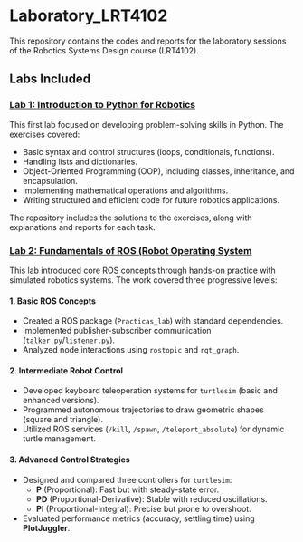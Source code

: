 # Laboratory_LRT4102
This repository contains the codes and reports for the laboratory sessions of the Robotics Systems Design course (LRT4102). 

## Labs Included  

### [Lab 1: Introduction to Python for Robotics](./Lab1/)
This first lab focused on developing problem-solving skills in Python. The exercises covered:  
- Basic syntax and control structures (loops, conditionals, functions).  
- Handling lists and dictionaries.  
- Object-Oriented Programming (OOP), including classes, inheritance, and encapsulation.  
- Implementing mathematical operations and algorithms.  
- Writing structured and efficient code for future robotics applications. 

The repository includes the solutions to the exercises, along with explanations and reports for each task.  

### [Lab 2: Fundamentals of ROS (Robot Operating System](./Lab2/)

This lab introduced core ROS concepts through hands-on practice with simulated robotics systems. The work covered three progressive levels:  

#### **1. Basic ROS Concepts**  
- Created a ROS package (`Practicas_lab`) with standard dependencies.  
- Implemented publisher-subscriber communication (`talker.py`/`listener.py`).  
- Analyzed node interactions using `rostopic` and `rqt_graph`.  

#### **2. Intermediate Robot Control**  
- Developed keyboard teleoperation systems for `turtlesim` (basic and enhanced versions).  
- Programmed autonomous trajectories to draw geometric shapes (square and triangle).  
- Utilized ROS services (`/kill`, `/spawn`, `/teleport_absolute`) for dynamic turtle management.  

#### **3. Advanced Control Strategies**  
- Designed and compared three controllers for `turtlesim`:  
  - **P** (Proportional): Fast but with steady-state error.  
  - **PD** (Proportional-Derivative): Stable with reduced oscillations.  
  - **PI** (Proportional-Integral): Precise but prone to overshoot.  
- Evaluated performance metrics (accuracy, settling time) using **PlotJuggler**.  
